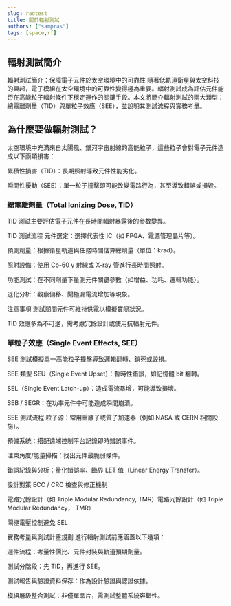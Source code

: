 ```yaml
---
slug: radtest
title: 關於輻射測試
authors: ["sampras"]
tags: [space,rf]
---
```

## 輻射測試簡介

輻射測試簡介：保障電子元件於太空環境中的可靠性
隨著低軌道衛星與太空科技的興起，電子模組在太空環境中的可靠性變得極為重要。輻射測試成為評估元件能否在高能粒子輻射條件下穩定運作的關鍵手段。本文將簡介輻射測試的兩大類型：總電離劑量（TID）與單粒子效應（SEE），並說明其測試流程與實務考量。

## 為什麼要做輻射測試？
太空環境中充滿來自太陽風、銀河宇宙射線的高能粒子，這些粒子會對電子元件造成以下兩類損害：

累積性損害（TID）：長期照射導致元件性能劣化。

瞬間性擾動（SEE）：單一粒子撞擊即可能改變電路行為，甚至導致錯誤或損毀。

### 總電離劑量（Total Ionizing Dose, TID）

TID 測試主要評估電子元件在長時間輻射暴露後的參數變異。

TID 測試流程
元件選定：選擇代表性 IC（如 FPGA、電源管理晶片等）。

預測劑量：根據衛星軌道與任務時間估算總劑量（單位：krad）。

照射設備：使用 Co-60 γ 射線或 X-ray 管進行長時間照射。

功能測試：在不同劑量下量測元件關鍵參數（如增益、功耗、邏輯功能）。

退化分析：觀察偏移、閘極漏電流增加等現象。

注意事項
測試期間元件可維持供電以模擬實際狀況。

TID 效應多為不可逆，需考慮冗餘設計或使用抗輻射元件。

### 單粒子效應（Single Event Effects, SEE）
SEE 測試模擬單一高能粒子撞擊導致邏輯翻轉、鎖死或毀損。

SEE 類型
SEU（Single Event Upset）：暫時性錯誤，如記憶體 bit 翻轉。

SEL（Single Event Latch-up）：造成電流暴增，可能導致損壞。

SEB / SEGR：在功率元件中可能造成瞬間崩潰。

SEE 測試流程
粒子源：常用重離子或質子加速器（例如 NASA 或 CERN 相關設施）。

預備系統：搭配遠端控制平台記錄即時錯誤事件。

注束角度/能量掃描：找出元件最脆弱條件。

錯誤紀錄與分析：量化錯誤率、臨界 LET 值（Linear Energy Transfer）。

設計對策
ECC / CRC 檢查與修正機制

電路冗餘設計（如 Triple Modular Redundancy, TMR）電路冗餘設計（如 Triple Modular Redundancy， TMR）

閘極電壓控制避免 SEL

實務考量與測試計畫規劃
進行輻射測試前應涵蓋以下幾項：

選件流程：考量性價比、元件封裝與軌道預期劑量。

測試分階段：先 TID，再進行 SEE。

測試報告與驗證資料保存：作為設計驗證與認證依據。

模組層級整合測試：非僅單晶片，需測試整體系統容錯性。

